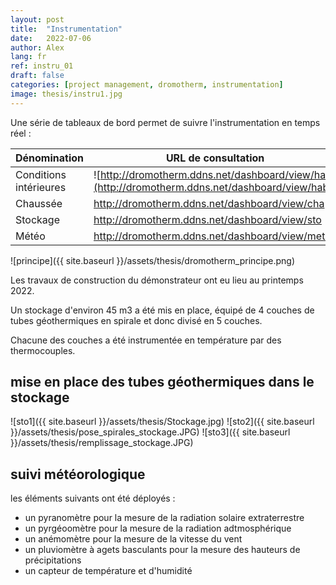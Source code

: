 ```yaml
---
layout: post
title:  "Instrumentation"
date:   2022-07-06
author: Alex
lang: fr
ref: instru_01
draft: false
categories: [project management, dromotherm, instrumentation]
image: thesis/instru1.jpg
---
```


Une série de tableaux de bord permet de suivre l'instrumentation en temps réel :

Dénomination | URL de consultation
--|--
Conditions intérieures | ![http://dromotherm.ddns.net/dashboard/view/hab](http://dromotherm.ddns.net/dashboard/view/hab)
Chaussée | http://dromotherm.ddns.net/dashboard/view/cha
Stockage | http://dromotherm.ddns.net/dashboard/view/sto
Météo | http://dromotherm.ddns.net/dashboard/view/meteo

![principe]({{ site.baseurl }}/assets/thesis/dromotherm_principe.png)

Les travaux de construction du démonstrateur ont eu lieu au printemps 2022.

Un stockage d'environ 45 m3 a été mis en place, équipé de 4 couches de tubes géothermiques en spirale et donc divisé en 5 couches.

Chacune des couches a été instrumentée en température par des thermocouples.

## mise en place des tubes géothermiques dans le stockage

![sto1]({{ site.baseurl }}/assets/thesis/Stockage.jpg)
![sto2]({{ site.baseurl }}/assets/thesis/pose_spirales_stockage.JPG)
![sto3]({{ site.baseurl }}/assets/thesis/remplissage_stockage.JPG)

## suivi météorologique

les éléments suivants ont été déployés :

- un pyranomètre pour la mesure de la radiation solaire extraterrestre
- un pyrgéoomètre pour la mesure de la radiation adtmosphérique
- un anémomètre pour la mesure de la vitesse du vent
- un pluviomètre à agets basculants pour la mesure des hauteurs de précipitations
- un capteur de température et d'humidité


